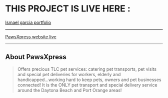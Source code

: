 # THIS PROJECT IS LIVE HERE :

[Ismael garcia portfolio](https://leamsigc.com)
___
[PawsXpress website live ](http://pawsxpress.com/)
___
## About PawsXpress
 > Offers precious TLC pet services: catering pet transports, pet visits and special pet deliveries for workers, elderly and handicapped...working hard to keep pets, owners and pet businesses connected! It is the ONLY pet transport and special delivery service around the Daytona Beach and Port Orange areas!
